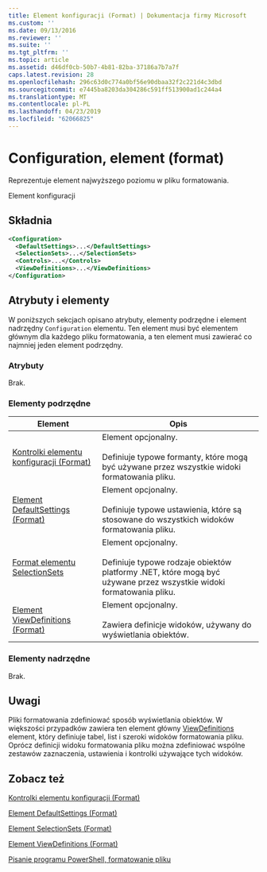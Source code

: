 ```yaml
---
title: Element konfiguracji (Format) | Dokumentacja firmy Microsoft
ms.custom: ''
ms.date: 09/13/2016
ms.reviewer: ''
ms.suite: ''
ms.tgt_pltfrm: ''
ms.topic: article
ms.assetid: d46df0cb-50b7-4b81-82ba-37186a7b7a7f
caps.latest.revision: 28
ms.openlocfilehash: 296c63d0c774a0bf56e90dbaa32f2c221d4c3dbd
ms.sourcegitcommit: e7445ba8203da304286c591ff513900ad1c244a4
ms.translationtype: MT
ms.contentlocale: pl-PL
ms.lasthandoff: 04/23/2019
ms.locfileid: "62066825"
---
```

# <a name="configuration-element-format"></a>Configuration, element (format)

Reprezentuje element najwyższego poziomu w pliku formatowania.

Element konfiguracji

## <a name="syntax"></a>Składnia

```xml
<Configuration>
  <DefaultSettings>...</DefaultSettings>
  <SelectionSets>...</SelectionSets>
  <Controls>...</Controls>
  <ViewDefinitions>...</ViewDefinitions>
</Configuration>

```

## <a name="attributes-and-elements"></a>Atrybuty i elementy

W poniższych sekcjach opisano atrybuty, elementy podrzędne i element nadrzędny `Configuration` elementu. Ten element musi być elementem głównym dla każdego pliku formatowania, a ten element musi zawierać co najmniej jeden element podrzędny.

### <a name="attributes"></a>Atrybuty

Brak.

### <a name="child-elements"></a>Elementy podrzędne

|Element|Opis|
|-------------|-----------------|
|[Kontrolki elementu konfiguracji (Format)](./controls-element-for-configuration-format.md)|Element opcjonalny.<br /><br /> Definiuje typowe formanty, które mogą być używane przez wszystkie widoki formatowania pliku.|
|[Element DefaultSettings (Format)](./defaultsettings-element-format.md)|Element opcjonalny.<br /><br /> Definiuje typowe ustawienia, które są stosowane do wszystkich widoków formatowania pliku.|
|[Format elementu SelectionSets](./selectionsets-element-format.md)|Element opcjonalny.<br /><br /> Definiuje typowe rodzaje obiektów platformy .NET, które mogą być używane przez wszystkie widoki formatowania pliku.|
|[Element ViewDefinitions (Format)](./viewdefinitions-element-format.md)|Element opcjonalny.<br /><br /> Zawiera definicje widoków, używany do wyświetlania obiektów.|

### <a name="parent-elements"></a>Elementy nadrzędne

Brak.

## <a name="remarks"></a>Uwagi

Pliki formatowania zdefiniować sposób wyświetlania obiektów. W większości przypadków zawiera ten element główny [ViewDefinitions](./viewdefinitions-element-format.md) element, który definiuje tabel, list i szeroki widoków formatowania pliku. Oprócz definicji widoku formatowania pliku można zdefiniować wspólne zestawów zaznaczenia, ustawienia i kontrolki używające tych widoków.

## <a name="see-also"></a>Zobacz też

[Kontrolki elementu konfiguracji (Format)](./controls-element-for-configuration-format.md)

[Element DefaultSettings (Format)](./defaultsettings-element-format.md)

[Element SelectionSets (Format)](./selectionsets-element-format.md)

[Element ViewDefinitions (Format)](./viewdefinitions-element-format.md)

[Pisanie programu PowerShell, formatowanie pliku](./writing-a-powershell-formatting-file.md)
